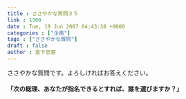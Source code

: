 ```yaml
---
title : ささやかな質問３５
link : 1300
date : Tue, 19 Jun 2007 04:43:38 +0000
categories : ["企画"]
tags : ["ささやかな質問"]
draft : false
author : 倉下忠憲
---
```


ささやかな質問です。よろしければお答えください。<BR><BR><B>「次の総理、あなたが指名できるとすれば、誰を選びますか？」</B><br><br>
